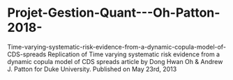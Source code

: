 # Projet-Gestion-Quant---Oh-Patton-2018-
Time-varying-systematic-risk-evidence-from-a-dynamic-copula-model-of-CDS-spreads
Replication of Time varying systematic risk evidence from a dynamic copula model of CDS spreads article by Dong Hwan Oh & Andrew J. Patton for Duke University. Published on May 23rd, 2013

